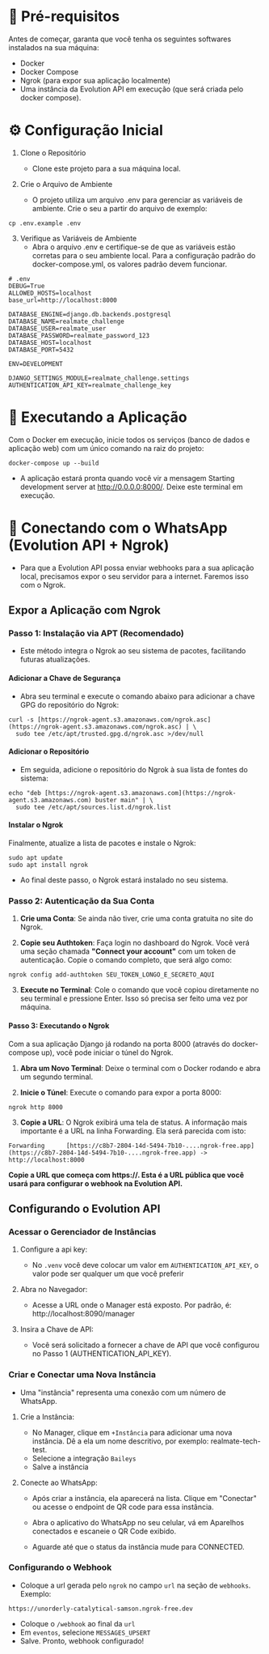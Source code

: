 # 📌 Pré-requisitos
Antes de começar, garanta que você tenha os seguintes softwares instalados na sua máquina:

- Docker
- Docker Compose
- Ngrok (para expor sua aplicação localmente)
- Uma instância da Evolution API em execução (que será criada pelo docker compose).

# ⚙️ Configuração Inicial
1. Clone o Repositório
    - Clone este projeto para a sua máquina local.

2. Crie o Arquivo de Ambiente
    - O projeto utiliza um arquivo .env para gerenciar as variáveis de ambiente. Crie o seu a partir do arquivo de exemplo:
``` text
cp .env.example .env
``` 

3. Verifique as Variáveis de Ambiente
    - Abra o arquivo .env e certifique-se de que as variáveis estão corretas para o seu ambiente local. Para a configuração padrão do docker-compose.yml, os valores padrão devem funcionar.
``` text
# .env
DEBUG=True
ALLOWED_HOSTS=localhost
base_url=http://localhost:8000

DATABASE_ENGINE=django.db.backends.postgresql
DATABASE_NAME=realmate_challenge
DATABASE_USER=realmate_user  
DATABASE_PASSWORD=realmate_password_123
DATABASE_HOST=localhost
DATABASE_PORT=5432

ENV=DEVELOPMENT

DJANGO_SETTINGS_MODULE=realmate_challenge.settings
AUTHENTICATION_API_KEY=realmate_challenge_key

```

# 🚀 Executando a Aplicação
Com o Docker em execução, inicie todos os serviços (banco de dados e aplicação web) com um único comando na raiz do projeto:
``` text
docker-compose up --build
```

- A aplicação estará pronta quando você vir a mensagem Starting development server at http://0.0.0.0:8000/. Deixe este terminal em execução.

# 🔗 Conectando com o WhatsApp (Evolution API + Ngrok)
- Para que a Evolution API possa enviar webhooks para a sua aplicação local, precisamos expor o seu servidor para a internet. Faremos isso com o Ngrok.

## Expor a Aplicação com Ngrok

### Passo 1: Instalação via APT (Recomendado)
- Este método integra o Ngrok ao seu sistema de pacotes, facilitando futuras atualizações.

#### Adicionar a Chave de Segurança
- Abra seu terminal e execute o comando abaixo para adicionar a chave GPG do repositório do Ngrok:

```text
curl -s [https://ngrok-agent.s3.amazonaws.com/ngrok.asc](https://ngrok-agent.s3.amazonaws.com/ngrok.asc) | \
  sudo tee /etc/apt/trusted.gpg.d/ngrok.asc >/dev/null
``` 

#### Adicionar o Repositório
- Em seguida, adicione o repositório do Ngrok à sua lista de fontes do sistema:
```text
echo "deb [https://ngrok-agent.s3.amazonaws.com](https://ngrok-agent.s3.amazonaws.com) buster main" | \
  sudo tee /etc/apt/sources.list.d/ngrok.list
```

#### Instalar o Ngrok
Finalmente, atualize a lista de pacotes e instale o Ngrok:

```text
sudo apt update
sudo apt install ngrok
```

- Ao final deste passo, o Ngrok estará instalado no seu sistema.

### Passo 2: Autenticação da Sua Conta

1. **Crie uma Conta**: Se ainda não tiver, crie uma conta gratuita no site do Ngrok.

2. **Copie seu Authtoken**: Faça login no dashboard do Ngrok. Você verá uma seção chamada **"Connect your account"** com um token de autenticação. Copie o comando completo, que será algo como:

```text
ngrok config add-authtoken SEU_TOKEN_LONGO_E_SECRETO_AQUI
```
3. **Execute no Terminal**: Cole o comando que você copiou diretamente no seu terminal e pressione Enter. Isso só precisa ser feito uma vez por máquina.

#### Passo 3: Executando o Ngrok
Com a sua aplicação Django já rodando na porta 8000 (através do docker-compose up), você pode iniciar o túnel do Ngrok.

1. **Abra um Novo Terminal**: Deixe o terminal com o Docker rodando e abra um segundo terminal.

2. **Inicie o Túnel**: Execute o comando para expor a porta 8000:

```text
ngrok http 8000
```

3. **Copie a URL**: O Ngrok exibirá uma tela de status. A informação mais importante é a URL na linha Forwarding. Ela será parecida com isto:
```text
Forwarding      [https://c8b7-2804-14d-5494-7b10-....ngrok-free.app](https://c8b7-2804-14d-5494-7b10-....ngrok-free.app) -> http://localhost:8000
``` 
**Copie a URL que começa com https://. Esta é a URL pública que você usará para configurar o webhook na Evolution API.**

## Configurando o Evolution API

### Acessar o Gerenciador de Instâncias

1. Configure a api key:
    - No `.venv` você deve colocar um valor em `AUTHENTICATION_API_KEY`, o valor pode ser qualquer um que você preferir

2. Abra no Navegador:
    - Acesse a URL onde o Manager está exposto. Por padrão, é:
http://localhost:8090/manager

3. Insira a Chave de API:
    - Você será solicitado a fornecer a chave de API que você configurou no Passo 1 (AUTHENTICATION_API_KEY).

### Criar e Conectar uma Nova Instância
- Uma "instância" representa uma conexão com um número de WhatsApp.

1. Crie a Instância:
    - No Manager, clique em `+Instância` para adicionar uma nova instância. Dê a ela um nome descritivo, por exemplo: realmate-tech-test.
    - Selecione a integração `Baileys`
    - Salve a instância

2. Conecte ao WhatsApp:
    - Após criar a instância, ela aparecerá na lista. Clique em "Conectar" ou acesse o endpoint de QR code para essa instância.

    - Abra o aplicativo do WhatsApp no seu celular, vá em Aparelhos conectados e escaneie o QR Code exibido.

    - Aguarde até que o status da instância mude para CONNECTED.

### Configurando o Webhook

- Coloque a url gerada pelo `ngrok` no campo `url` na seção de `webhooks`. Exemplo:
```text
https://unorderly-catalytical-samson.ngrok-free.dev
```
- Coloque o `/webhook` ao final da `url`
- Em `eventos`, selecione `MESSAGES_UPSERT`
- Salve. Pronto, webhook configurado!
